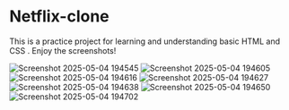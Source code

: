 # Netflix-clone

This is a practice project for learning and understanding basic HTML and CSS . 
Enjoy the screenshots!

![Screenshot 2025-05-04 194545](https://github.com/user-attachments/assets/9a683790-fe22-4275-bae5-9a1a2ac1ab1e)
![Screenshot 2025-05-04 194605](https://github.com/user-attachments/assets/45e98cef-a20e-420a-afcc-7502e623c3e3)
![Screenshot 2025-05-04 194616](https://github.com/user-attachments/assets/4b54c691-cb0e-4ab8-91b2-d34672dac75b)
![Screenshot 2025-05-04 194627](https://github.com/user-attachments/assets/46b53ab8-1ce3-4643-8f57-515653f48a28)
![Screenshot 2025-05-04 194638](https://github.com/user-attachments/assets/8f98d100-7b6e-4296-a539-365a97323b92)
![Screenshot 2025-05-04 194650](https://github.com/user-attachments/assets/72435eb4-a34b-4ba2-a094-c7fb545ed7f0)
![Screenshot 2025-05-04 194702](https://github.com/user-attachments/assets/a493770e-bbdb-43d5-9c83-131f07f7cf7c)
